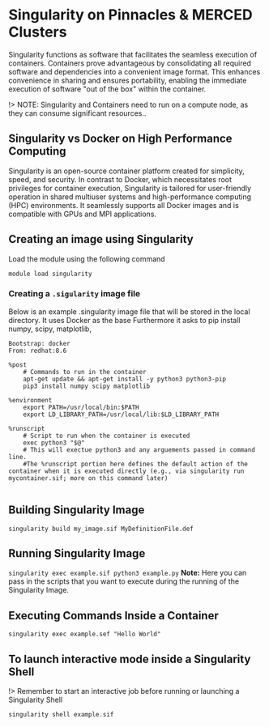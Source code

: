 # Singularity on Pinnacles & MERCED Clusters  <!-- {docsify-ignore} -->

Singularity functions as software that facilitates the seamless execution of containers. Containers prove advantageous by consolidating all required software and dependencies into a convenient image format. This enhances convenience in sharing and ensures portability, enabling the immediate execution of software "out of the box" within the container. 

!> NOTE: Singularity and Containers need to run on a compute node, as they can consume significant resources..

## Singularity vs Docker on High Performance Computing
Singularity is an open-source container platform created for simplicity, speed, and security. In contrast to Docker, which necessitates root privileges for container execution, Singularity is tailored for user-friendly operation in shared multiuser systems and high-performance computing (HPC) environments. It seamlessly supports all Docker images and is compatible with GPUs and MPI applications.


## Creating an image using Singularity
Load the module using the following command

 ```module load singularity```



### Creating a ```.sigularity``` image file

Below is an example .singularity image file that will be stored in the local directory. It uses Docker as the base Furthermore it asks to pip install numpy, scipy, matplotlib, 

``` shell 
Bootstrap: docker
From: redhat:8.6

%post
    # Commands to run in the container
    apt-get update && apt-get install -y python3 python3-pip
    pip3 install numpy scipy matplotlib

%environment
    export PATH=/usr/local/bin:$PATH
    export LD_LIBRARY_PATH=/usr/local/lib:$LD_LIBRARY_PATH

%runscript
    # Script to run when the container is executed
    exec python3 "$@"
    # This will exectue python3 and any arguements passed in command line. 
    #The %runscript portion here defines the default action of the container when it is executed directly (e.g., via singularity run mycontainer.sif; more on this command later)


```


## Building Singularity Image 

``` singularity build my_image.sif MyDefinitionFile.def ```

## Running Singularity Image 

``` singularity exec example.sif python3 example.py ```
**Note:** Here you can pass in the scripts that you want to execute during the running of the Singularity Image.

## Executing Commands Inside a Container

``` singularity exec example.sef "Hello World" ```

## To launch interactive mode inside a Singularity Shell

!> Remember to start an interactive job before running or launching a Singularity Shell

```singularity shell example.sif```
